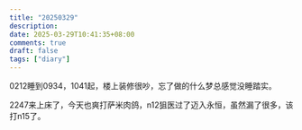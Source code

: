 ```yaml
---
title: "20250329"
description: 
date: 2025-03-29T10:41:35+08:00
comments: true
draft: false
tags: ["diary"]
---
```

0212睡到0934，1041起，楼上装修很吵，忘了做的什么梦总感觉没睡踏实。

2247来上床了，今天也爽打萨米肉鸽，n12狙医过了迈入永恒，虽然漏了很多，该打n15了。